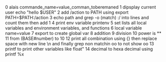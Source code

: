 0 alais commande_name=value_comman_toberemaned
1 dipsplay current user echo "hello $USER"
2 add /action to PATH using export PATH=$PATH:/action
3 echo path and grep -o (match) :/ into lines and count them then add 1
4 print env variable printenv
5 set  lists all local variables and environment variables, and functions
6 local variable name=value
7 export to create global var
8 addition
9 division
10 power is **
11 from (BASE#number) to 10
12 print all combination using {} then replace space with new line \n and finally grep non matchin oo to not show oo
13 printf to print other variables like float"
14 decimal to hexa decimal using printf %x
